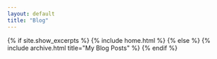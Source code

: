 ```yaml
---
layout: default
title: "Blog"
---
```


{% if site.show_excerpts %}
  {% include home.html %}
{% else %}
  {% include archive.html title="My Blog Posts" %}
{% endif %}
